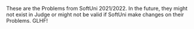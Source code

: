 These are the Problems from SoftUni 2021/2022.
In the future, they might not exist in Judge or might not be valid if SoftUni make changes on their Problems.
GLHF!
